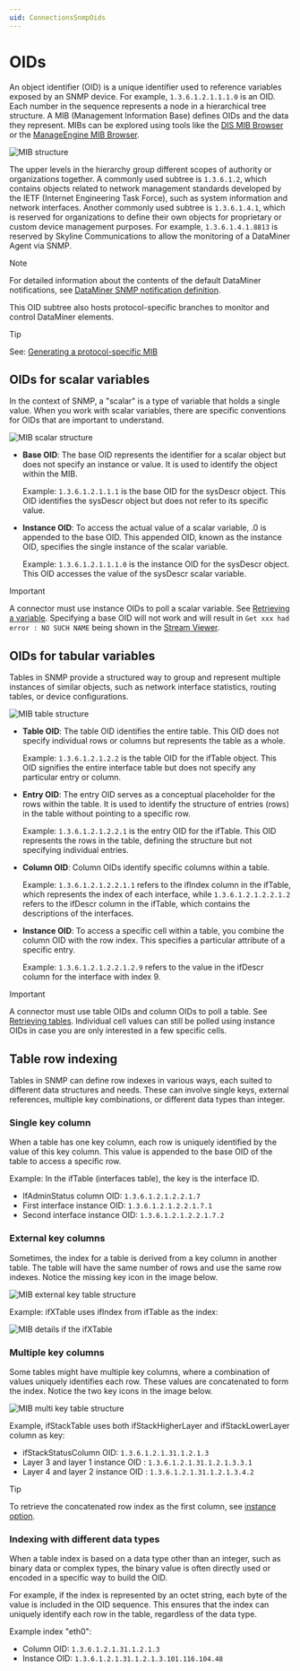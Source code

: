 ```yaml
---
uid: ConnectionsSnmpOids
---
```


# OIDs

An object identifier (OID) is a unique identifier used to reference variables exposed by an SNMP device. For example, `1.3.6.1.2.1.1.1.0` is an OID. Each number in the sequence represents a node in a hierarchical tree structure. A MIB (Management Information Base) defines OIDs and the data they represent. MIBs can be explored using tools like the [DIS MIB Browser](xref:DisMibBrowserToolWindow) or the [ManageEngine MIB Browser](xref:ManageEngine_MIB_Browser).

![MIB structure](~/develop/images/snmp_hierarchy.png)

The upper levels in the hierarchy group different scopes of authority or organizations together. A commonly used subtree is `1.3.6.1.2`, which contains objects related to network management standards developed by the IETF (Internet Engineering Task Force), such as system information and network interfaces. Another commonly used subtree is `1.3.6.1.4.1`, which is reserved for organizations to define their own objects for proprietary or custom device management purposes. For example, `1.3.6.1.4.1.8813` is reserved by Skyline Communications to allow the monitoring of a DataMiner Agent via SNMP.

> [!NOTE]
> For detailed information about the contents of the default DataMiner notifications, see [DataMiner SNMP notification definition](xref:Default_DataMiner_notification).

This OID subtree also hosts protocol-specific branches to monitor and control DataMiner elements.

> [!TIP]
> See: [Generating a protocol-specific MIB](xref:Advanced_protocol_functionality#generating-a-protocol-specific-mib)

## OIDs for scalar variables

In the context of SNMP, a "scalar" is a type of variable that holds a single value. When you work with scalar variables, there are specific conventions for OIDs that are important to understand.

![MIB scalar structure](~/develop/images/snmp_systeminfo.png)

- **Base OID**: The base OID represents the identifier for a scalar object but does not specify an instance or value. It is used to identify the object within the MIB.

  Example: `1.3.6.1.2.1.1.1` is the base OID for the sysDescr object. This OID identifies the sysDescr object but does not refer to its specific value.

- **Instance OID**: To access the actual value of a scalar variable, .0 is appended to the base OID. This appended OID, known as the instance OID, specifies the single instance of the scalar variable.

  Example: `1.3.6.1.2.1.1.1.0` is the instance OID for the sysDescr object. This OID accesses the value of the sysDescr scalar variable.

> [!IMPORTANT]
> A connector must use instance OIDs to poll a scalar variable. See [Retrieving a variable](xref:ConnectionsSnmpRetrievingAVariable). Specifying a base OID will not work and will result in `Get xxx had error : NO SUCH NAME` being shown in the [Stream Viewer](xref:Connecting_to_an_element_using_Stream_Viewer).

## OIDs for tabular variables

Tables in SNMP provide a structured way to group and represent multiple instances of similar objects, such as network interface statistics, routing tables, or device configurations.

![MIB table structure](~/develop/images/iftable.png)

- **Table OID**: The table OID identifies the entire table. This OID does not specify individual rows or columns but represents the table as a whole.

  Example: `1.3.6.1.2.1.2.2` is the table OID for the ifTable object. This OID signifies the entire interface table but does not specify any particular entry or column.

- **Entry OID**: The entry OID serves as a conceptual placeholder for the rows within the table. It is used to identify the structure of entries (rows) in the table without pointing to a specific row.

  Example: `1.3.6.1.2.1.2.2.1` is the entry OID for the ifTable. This OID represents the rows in the table, defining the structure but not specifying individual entries.

- **Column OID**: Column OIDs identify specific columns within a table.

  Example: `1.3.6.1.2.1.2.2.1.1` refers to the ifIndex column in the ifTable, which represents the index of each interface, while `1.3.6.1.2.1.2.2.1.2` refers to the ifDescr column in the ifTable, which contains the descriptions of the interfaces.

- **Instance OID**: To access a specific cell within a table, you combine the column OID with the row index. This specifies a particular attribute of a specific entry.

  Example: `1.3.6.1.2.1.2.2.1.2.9` refers to the value in the ifDescr column for the interface with index 9.

> [!IMPORTANT]
> A connector must use table OIDs and column OIDs to poll a table. See [Retrieving tables](xref:ConnectionsSnmpRetrievingTables). Individual cell values can still be polled using instance OIDs in case you are only interested in a few specific cells.

## Table row indexing

Tables in SNMP can define row indexes in various ways,  each suited to different data structures and needs. These can involve single keys, external references, multiple key combinations, or different data types than integer.

### Single key column

When a table has one key column, each row is uniquely identified by the value of this key column. This value is appended to the base OID of the table to access a specific row.

Example: In the ifTable (interfaces table), the key is the interface ID.

- IfAdminStatus column OID: `1.3.6.1.2.1.2.2.1.7`
- First interface instance OID: `1.3.6.1.2.1.2.2.1.7.1`
- Second interface instance OID: `1.3.6.1.2.1.2.2.1.7.2`

### External key columns

Sometimes, the index for a table is derived from a key column in another table. The table will have the same number of rows and use the same row indexes. Notice the missing key icon in the image below.

![MIB external key table structure](~/develop/images/snmp_ifxtable.png)

Example: ifXTable uses ifIndex from ifTable as the index:

![MIB details if the ifXTable](~/develop/images/snmp_ifxtable_details.png)

### Multiple key columns

Some tables might have multiple key columns, where a combination of values uniquely identifies each row. These values are concatenated to form the index. Notice the two key icons in the image below.

![MIB multi key table structure](~/develop/images/snmp_ifstacktable.png)

Example, ifStackTable uses both ifStackHigherLayer and ifStackLowerLayer column as key:

- ifStackStatusColumn OID: `1.3.6.1.2.1.31.1.2.1.3`  
- Layer 3 and layer 1 instance OID : `1.3.6.1.2.1.31.1.2.1.3.3.1`  
- Layer 4 and layer 2 instance OID : `1.3.6.1.2.1.31.1.2.1.3.4.2`

> [!TIP]
> To retrieve the concatenated row index as the first column, see [instance option](xref:ConnectionsSnmpRetrievingTables#instance-option).

### Indexing with different data types

When a table index is based on a data type other than an integer, such as binary data or complex types, the binary value is often directly used or encoded in a specific way to build the OID.

For example, if the index is represented by an octet string, each byte of the value is included in the OID sequence. This ensures that the index can uniquely identify each row in the table, regardless of the data type.

Example index "eth0":

- Column OID: `1.3.6.1.2.1.31.1.2.1.3`
- Instance OID: `1.3.6.1.2.1.31.1.2.1.3.101.116.104.48`
